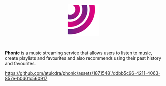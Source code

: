 <img style="width:100px;height:100px;margin:auto;display:block" alt="phonic logo" src="public/Asset%209%201.svg"/>

<br>
<br>

**Phonic** is a music streaming service that allows users to listen to music, create playlists and favourites and also recommends using their past history and favourites.


https://github.com/atulodra/phonic/assets/18715481/ddbb5c96-4211-4063-857e-b0d01c560917

